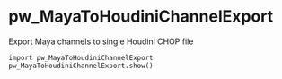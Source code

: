 pw_MayaToHoudiniChannelExport
=============================

Export Maya channels to single Houdini CHOP file

<pre><code>import pw_MayaToHoudiniChannelExport
pw_MayaToHoudiniChannelExport.show()</code></pre>



